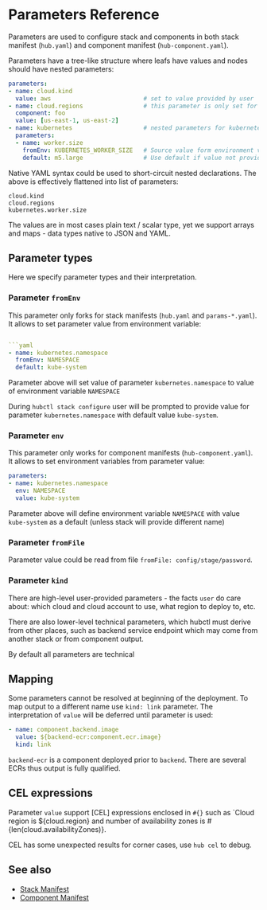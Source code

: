 # Parameters Reference

Parameters are used to configure stack and components in both stack manifest (`hub.yaml`) and component manifest (`hub-component.yaml`).

Parameters have a tree-like structure where leafs have values and nodes should have nested parameters:

```yaml
parameters:
- name: cloud.kind
  value: aws                          # set to value provided by user
- name: cloud.regions                 # this parameter is only set for component `foo`
  component: foo                      
  value: [us-east-1, us-east-2]
- name: kubernetes                    # nested parameters for kubernetes 
  parameters: 
  - name: worker.size
    fromEnv: KUBERNETES_WORKER_SIZE   # Source value form environment variable
    default: m5.large                 # Use default if value not provided
```

Native YAML syntax could be used to short-circuit nested declarations. The above is effectively flattened into list of parameters:

```text
cloud.kind
cloud.regions
kubernetes.worker.size
```

The values are in most cases plain text / scalar type, yet we support arrays and maps - data types native to JSON and YAML.

## Parameter types

Here we specify parameter types and their interpretation.

### Parameter `fromEnv`

This parameter only forks for stack manifests (`hub.yaml` and `params-*.yaml`). It allows to set parameter value from environment variable:

```yaml

```yaml
- name: kubernetes.namespace
  fromEnv: NAMESPACE
  default: kube-system
```

Parameter above will set value of parameter `kubernetes.namespace` to value of environment variable `NAMESPACE`

During `hubctl stack configure` user will be prompted to provide value for parameter `kubernetes.namespace` with default value `kube-system`. 

### Parameter `env`

This parameter only works for component manifests (`hub-component.yaml`). It allows to set environment variables from parameter value:

```yaml
parameters:
- name: kubernetes.namespace
  env: NAMESPACE
  value: kube-system
```

Parameter above will define environment variable `NAMESPACE` with value `kube-system` as a default (unless stack will provide different name)

### Parameter `fromFile`

Parameter value could be read from file `fromFile: config/stage/password`.

### Parameter `kind`

There are high-level user-provided parameters - the facts `user` do care about: which cloud and cloud account to use, what region to deploy to, etc.

There are also lower-level technical parameters, which hubctl must derive from other places, such as backend service endpoint which may come from another stack or from component output.

By default all parameters are technical

## Mapping

Some parameters cannot be resolved at beginning of the deployment. To map output to a different name use `kind: link` parameter. The interpretation of `value` will be deferred until parameter is used:

```yaml
- name: component.backend.image
  value: ${backend-ecr:component.ecr.image}
  kind: link
```

`backend-ecr` is a component deployed prior to `backend`. There are several ECRs thus output is fully qualified.

## CEL expressions

Parameter `value` support [CEL] expressions enclosed in `#{}` such as `Cloud region is ${cloud.region} and number of availability zones is #{len(cloud.availabilityZones)}.

CEL has some unexpected results for corner cases, use `hub cel` to debug.

## See also

* [Stack Manifest](stack.md)
* [Component Manifest](component.md)
